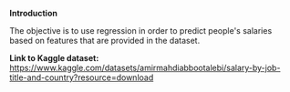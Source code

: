 **Introduction**

The objective is to use regression in order to predict people's salaries based on features that are provided in the dataset.

**Link to Kaggle dataset:** https://www.kaggle.com/datasets/amirmahdiabbootalebi/salary-by-job-title-and-country?resource=download 
